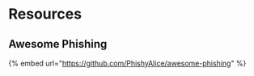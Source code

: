 # Resources

## Awesome Phishing

{% embed url="https://github.com/PhishyAlice/awesome-phishing" %}
